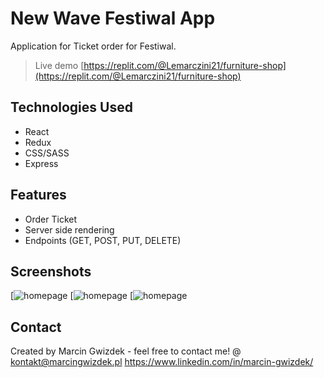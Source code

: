 # New Wave Festiwal App
Application for Ticket order for Festiwal.
> Live demo [https://replit.com/@Lemarczini21/furniture-shop](https://replit.com/@Lemarczini21/furniture-shop)


## Technologies Used
- React
- Redux
- CSS/SASS
- Express

## Features
- Order Ticket
- Server side rendering
- Endpoints (GET, POST, PUT, DELETE)


## Screenshots

[![homepage](https://github.com/Lemarczini21/rest-api-pr/blob/main/new1.png)
[![homepage](https://github.com/Lemarczini21/rest-api-pr/blob/main/new2.png)
[![homepage](https://github.com/Lemarczini21/rest-api-pr/blob/main/new3.png)


## Contact
Created by Marcin Gwizdek - feel free to contact me!
@ kontakt@marcingwizdek.pl
https://www.linkedin.com/in/marcin-gwizdek/
